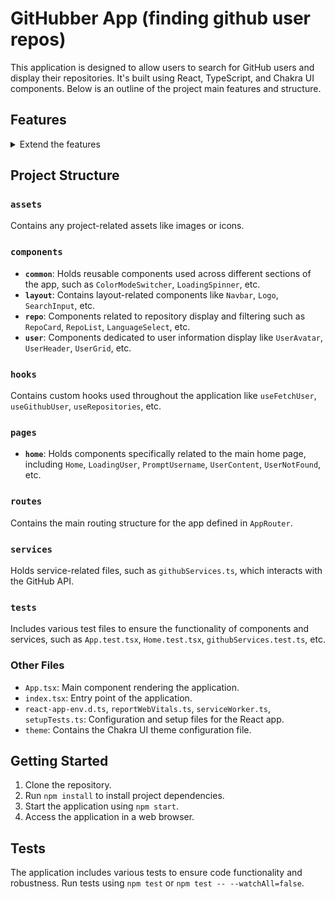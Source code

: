 # GitHubber App (finding github user repos)

This application is designed to allow users to search for GitHub users and display their repositories. 
It's built using React, TypeScript, and Chakra UI components. Below is an outline of the project main features and structure.


## Features

<details>
  <summary> Extend the features</summary>
  - **Responsive Interface:** The application is responsive across various devices to provide a seamless user experience.
    <img src="./screenshots/desktop_light_init.png" alt="Main desktop initial page" width="700" height="400">
    <img src="./screenshots/mobile_dark_user.png" alt="Main mobile user found page" width="350" height="200">

  - **User Search:** Allows users to input a GitHub username to display repositories associated with that user.
    <img src="./screenshots/desktop_dark_user_loading.png" alt="Loading user input desktop" width="700" height="400">
    <img src="./screenshots/desktop_dark_user.png" alt="Main desktop user found page" width="700" height="400">

  - **Filtering Repositories:** Users can filter repositories by name and programming language.
    <img src="./screenshots/desktop_select_language_light.png" alt="Filtering desktop coding language" width="700" height="400">
    <img src="./screenshots/mobile_light_name_filtered.png" alt="Filtering mobile repo name" width="350" height="200">

  - **Light/Dark Mode:** Implemented a light/dark mode switcher for improved user experience based on their preference. As seen on the previous screenshots
</details>


## Project Structure

### `assets`
Contains any project-related assets like images or icons.

### `components`
- **`common`**: Holds reusable components used across different sections of the app, such as `ColorModeSwitcher`, `LoadingSpinner`, etc.
- **`layout`**: Contains layout-related components like `Navbar`, `Logo`, `SearchInput`, etc.
- **`repo`**: Components related to repository display and filtering such as `RepoCard`, `RepoList`, `LanguageSelect`, etc.
- **`user`**: Components dedicated to user information display like `UserAvatar`, `UserHeader`, `UserGrid`, etc.

### `hooks`
Contains custom hooks used throughout the application like `useFetchUser`, `useGithubUser`, `useRepositories`, etc.

### `pages`
- **`home`**: Holds components specifically related to the main home page, including `Home`, `LoadingUser`, `PromptUsername`, `UserContent`, `UserNotFound`, etc.

### `routes`
Contains the main routing structure for the app defined in `AppRouter`.

### `services`
Holds service-related files, such as `githubServices.ts`, which interacts with the GitHub API.

### `tests`
Includes various test files to ensure the functionality of components and services, such as `App.test.tsx`, `Home.test.tsx`, `githubServices.test.ts`, etc.

### Other Files
- `App.tsx`: Main component rendering the application.
- `index.tsx`: Entry point of the application.
- `react-app-env.d.ts`, `reportWebVitals.ts`, `serviceWorker.ts`, `setupTests.ts`: Configuration and setup files for the React app.
- `theme`: Contains the Chakra UI theme configuration file.

## Getting Started

1. Clone the repository.
2. Run `npm install` to install project dependencies.
3. Start the application using `npm start`.
4. Access the application in a web browser.

## Tests

The application includes various tests to ensure code functionality and robustness. Run tests using `npm test` or `npm test -- --watchAll=false`.
